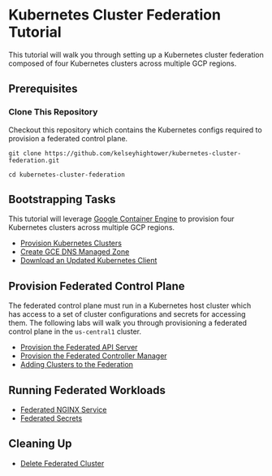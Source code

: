 # Kubernetes Cluster Federation Tutorial

This tutorial will walk you through setting up a Kubernetes cluster federation composed of four Kubernetes clusters across multiple GCP regions.

## Prerequisites

### Clone This Repository

Checkout this repository which contains the Kubernetes configs required to provision a federated control plane.

```
git clone https://github.com/kelseyhightower/kubernetes-cluster-federation.git
```

```
cd kubernetes-cluster-federation
```

## Bootstrapping Tasks

This tutorial will leverage [Google Container Engine](https://cloud.google.com/container-engine) to provision four Kubernetes clusters across multiple GCP regions.

* [Provision Kubernetes Clusters](labs/01-cluster-bootstrap.md)
* [Create GCE DNS Managed Zone](labs/02-cluster-dns-managed-zone.md)
* [Download an Updated Kubernetes Client](labs/03-download-an-updated-kubectl-client.md)

## Provision Federated Control Plane

The federated control plane must run in a Kubernetes host cluster which has access to a set of cluster configurations and secrets for accessing them. The following labs will walk you through provisioning a federated control plane in the `us-central1` cluster.

* [Provision the Federated API Server](labs/04-provision-federation-apiserver.md)
* [Provision the Federated Controller Manager](labs/05-provision-federation-controller-manager.md)
* [Adding Clusters to the Federation](labs/06-adding-clusters.md)

## Running Federated Workloads

* [Federated NGINX Service](labs/07-federated-nginx-service.md)
* [Federated Secrets](labs/08-federated-secrets.md)

## Cleaning Up

* [Delete Federated Cluster](labs/09-cleaning-up.md)
